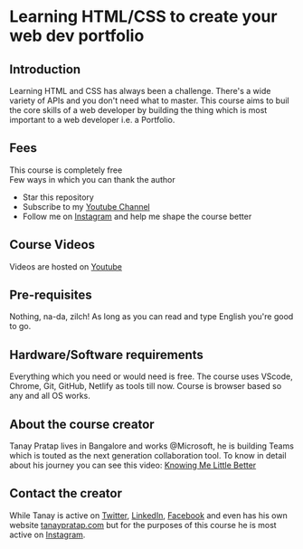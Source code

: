 # Learning HTML/CSS to create your web dev portfolio

## Introduction
Learning HTML and CSS has always been a challenge. There's a wide variety of APIs and you don't need what to master. This course aims to buil the core skills of a web developer by building the thing which is most important to a web developer i.e. a Portfolio.

## Fees
This course is completely free  
Few ways in which you can thank the author
  * Star this repository
  * Subscribe to my [Youtube Channel](http://bit.ly/2Ipc9hE)
  * Follow me on [Instagram](https://www.instagram.com/tanaypratap/) and help me shape the course better

## Course Videos 
Videos are hosted on [Youtube](https://www.youtube.com/channel/UCNFmBuclxQPe57orKiQbyfA?view_as=subscriber)

## Pre-requisites
Nothing, na-da, zilch! As long as you can read and type English you're good to go.

## Hardware/Software requirements
Everything which you need or would need is free. The course uses VScode, Chrome, Git, GitHub, Netlify as tools till now. Course is browser based so any and all OS works.

## About the course creator
Tanay Pratap lives in Bangalore and works @Microsoft, he is building Teams which is touted as the next generation collaboration tool. To know in detail about his journey you can see this video: [Knowing Me Little Better](https://www.youtube.com/watch?v=_hVzE9UEacI&t=6s)

## Contact the creator
While Tanay is active on 
  [Twitter](https://twitter.com/tanaypratap),
  [LinkedIn](https://www.linkedin.com/in/tpratap/),
  [Facebook](https://www.facebook.com/prataptanay) and
  even has his own website [tanaypratap.com](https://tanaypratap.com)
 but for the purposes of this course he is most active on [Instagram](https://www.instagram.com/tanaypratap/). 


